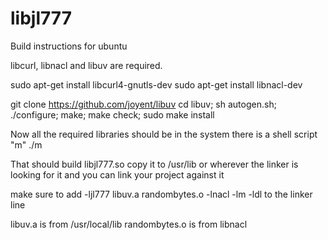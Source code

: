 libjl777
========

Build instructions for ubuntu

libcurl, libnacl and libuv are required.

sudo apt-get install libcurl4-gnutls-dev
sudo apt-get install libnacl-dev

git clone https://github.com/joyent/libuv
cd libuv; sh autogen.sh; ./configure; make; make check; sudo make install

Now all the required libraries should be in the system
there is a shell script "m"
./m

That should build libjl777.so
copy it to /usr/lib or wherever the linker is looking for it and you can link your project against it

make sure to add -ljl777 libuv.a randombytes.o -lnacl -lm -ldl to the linker line

libuv.a is from /usr/local/lib
randombytes.o is from libnacl



